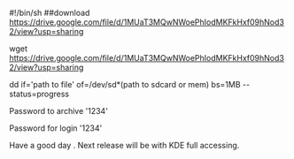 #!/bin/sh
##download https://drive.google.com/file/d/1MUaT3MQwNWoePhIodMKFkHxf09hNod32/view?usp=sharing

wget https://drive.google.com/file/d/1MUaT3MQwNWoePhIodMKFkHxf09hNod32/view?usp=sharing

dd if='path to file' of=/dev/sd*(path to sdcard or mem) bs=1MB --status=progress

Password to archive '1234'

Password for login '1234'

Have a good day . Next release will be with KDE full accessing. 
